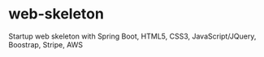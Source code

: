 # web-skeleton

Startup web skeleton with Spring Boot, HTML5, CSS3, JavaScript/JQuery, Boostrap, Stripe, AWS
